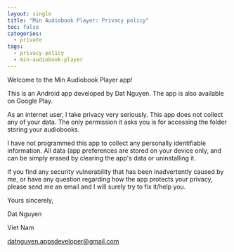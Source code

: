 ```yaml
---
layout: single
title: "Min Audiobook Player: Privacy policy"
toc: false
categories:
  - private
tags:
  - privacy-policy  
  - min-audiobook-player
---
```


Welcome to the Min Audiobook Player app!


This is an Android app developed by Dat Nguyen. The app is also available on Google Play.

As an internet user, I take privacy very seriously. This app does not collect any of your data. The only permission it asks you is for accessing the folder storing your audiobooks.

I have not programmed this app to collect any personally identifiable information. All data (app preferences are stored on your device only, and can be simply erased by clearing the app's data or uninstalling it.

If you find any security vulnerability that has been inadvertently caused by me, or have any question regarding how the app protects your privacy, please send me an email and I will surely try to fix it/help you.

Yours sincerely,

Dat Nguyen

Viet Nam

datnguyen.appsdeveloper@gmail.com

